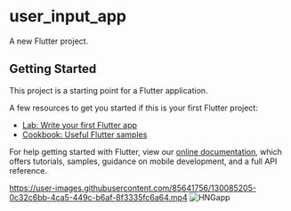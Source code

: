 # user_input_app

A new Flutter project.

## Getting Started

This project is a starting point for a Flutter application.

A few resources to get you started if this is your first Flutter project:

- [Lab: Write your first Flutter app](https://flutter.dev/docs/get-started/codelab)
- [Cookbook: Useful Flutter samples](https://flutter.dev/docs/cookbook)

For help getting started with Flutter, view our
[online documentation](https://flutter.dev/docs), which offers tutorials,
samples, guidance on mobile development, and a full API reference.

https://user-images.githubusercontent.com/85641756/130085205-0c32c6bb-4ca5-449c-b6af-8f3335fc6a64.mp4
![HNGapp](https://user-images.githubusercontent.com/85641756/130085191-9ee64b8f-515d-4f2b-963b-9c65d62c7ac7.png)

